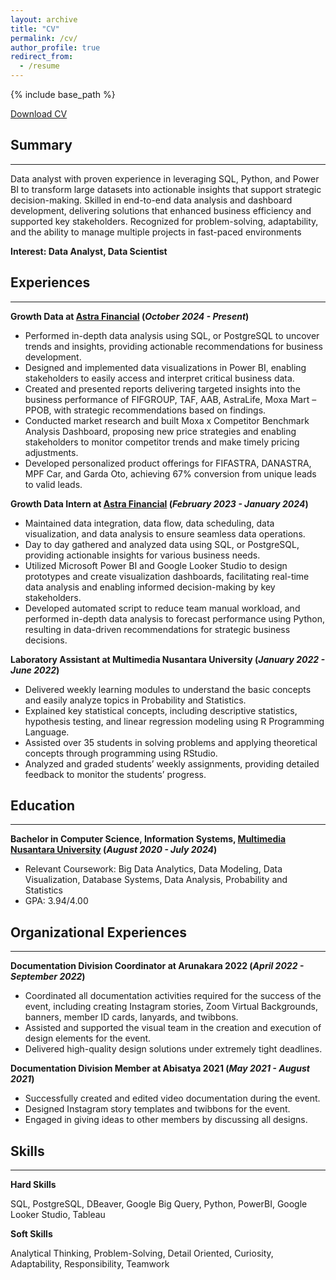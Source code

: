 ```yaml
---
layout: archive
title: "CV"
permalink: /cv/
author_profile: true
redirect_from:
  - /resume
---
```


{% include base_path %}

[Download CV](http://antonettekelly.github.io/files/CV_KellyMae.pdf)

## Summary
---
Data analyst with proven experience in leveraging SQL, Python, and Power BI to transform large datasets into actionable insights that support strategic decision-making. Skilled in end-to-end data analysis and dashboard development, delivering solutions that enhanced business efficiency and supported key stakeholders. Recognized for problem-solving, adaptability, and the ability to manage multiple projects in fast-paced environments

**Interest: Data Analyst, Data Scientist**

## Experiences
---
**Growth Data at [Astra Financial](https://www.astrafinancial.co.id/) (_October 2024 - Present_)**
- Performed in-depth data analysis using SQL, or PostgreSQL to uncover trends and insights, providing actionable recommendations for business development.
- Designed and implemented data visualizations in Power BI, enabling stakeholders to easily access and interpret critical business data.
- Created and presented reports delivering targeted insights into the business performance of FIFGROUP, TAF, AAB, AstraLife, Moxa Mart – PPOB, with strategic recommendations based on findings.
- Conducted market research and built Moxa x Competitor Benchmark Analysis Dashboard, proposing new price strategies and enabling stakeholders to monitor competitor trends and make timely pricing adjustments.
- Developed personalized product offerings for FIFASTRA, DANASTRA, MPF Car, and Garda Oto, achieving 67% conversion from unique leads to valid leads.

**Growth Data Intern at [Astra Financial](https://www.astrafinancial.co.id/) (_February 2023 - January 2024_)**
- Maintained data integration, data flow, data scheduling, data visualization, and data analysis to ensure seamless data operations.
- Day to day gathered and analyzed data using SQL, or PostgreSQL, providing actionable insights for various business needs.
- Utilized Microsoft Power BI and Google Looker Studio to design prototypes and create visualization dashboards, facilitating real-time data analysis and enabling informed decision-making by key stakeholders.
- Developed automated script to reduce team manual workload, and performed in-depth data analysis to forecast performance using Python, resulting in data-driven recommendations for strategic business decisions.

**Laboratory Assistant at Multimedia Nusantara University (_January 2022 - June 2022_)**
- Delivered weekly learning modules to understand the basic concepts and easily analyze topics in Probability and Statistics.
- Explained key statistical concepts, including descriptive statistics, hypothesis testing, and linear regression modeling using R Programming Language.
- Assisted over 35 students in solving problems and applying theoretical concepts through programming using RStudio.
- Analyzed and graded students’ weekly assignments, providing detailed feedback to monitor the students’ progress.

## Education
---
**Bachelor in Computer Science, Information Systems, [Multimedia Nusantara University](https://www.umn.ac.id/sistem-informasi/) (_August 2020 - July 2024_)**
- Relevant Coursework: Big Data Analytics, Data Modeling, Data Visualization, Database Systems, Data Analysis, Probability and Statistics
- GPA: 3.94/4.00

## Organizational Experiences
---
**Documentation Division Coordinator at Arunakara 2022 (_April 2022 - September 2022_)**
- Coordinated all documentation activities required for the success of the event, including creating Instagram stories, Zoom Virtual Backgrounds, banners, member ID cards, lanyards, and twibbons.
- Assisted and supported the visual team in the creation and execution of design elements for the event.
- Delivered high-quality design solutions under extremely tight deadlines.

**Documentation Division Member at Abisatya 2021 (_May 2021 - August 2021_)**
- Successfully created and edited video documentation during the event.
- Designed Instagram story templates and twibbons for the event. 
- Engaged in giving ideas to other members by discussing all designs.
  
## Skills
---
**Hard Skills**

SQL, PostgreSQL, DBeaver, Google Big Query, Python, PowerBI, Google Looker Studio, Tableau

<!--
* Skill 1
* Skill 2
  * Sub-skill 2.1
  * Sub-skill 2.2
  * Sub-skill 2.3
* Skill 3 -->

**Soft Skills**

Analytical Thinking, Problem-Solving, Detail Oriented, Curiosity, Adaptability, Responsibility, Teamwork

<!--
Publications
======
  <ul>{% for post in site.publications reversed %}
    {% include archive-single-cv.html %}
  {% endfor %}</ul>
  
Talks
======
  <ul>{% for post in site.talks reversed %}
    {% include archive-single-talk-cv.html  %}
  {% endfor %}</ul>
  
Teaching
======
  <ul>{% for post in site.teaching reversed %}
    {% include archive-single-cv.html %}
  {% endfor %}</ul>
  
Service and leadership
======
* Currently signed in to 43 different slack teams
-->
